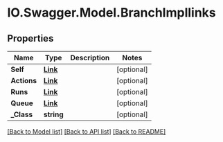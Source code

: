 # IO.Swagger.Model.BranchImpllinks
## Properties

Name | Type | Description | Notes
------------ | ------------- | ------------- | -------------
**Self** | [**Link**](Link.md) |  | [optional] 
**Actions** | [**Link**](Link.md) |  | [optional] 
**Runs** | [**Link**](Link.md) |  | [optional] 
**Queue** | [**Link**](Link.md) |  | [optional] 
**_Class** | **string** |  | [optional] 

[[Back to Model list]](../README.md#documentation-for-models) [[Back to API list]](../README.md#documentation-for-api-endpoints) [[Back to README]](../README.md)

